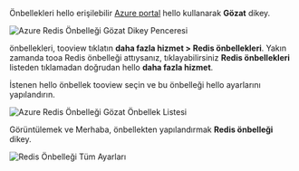 Önbellekleri hello erişilebilir [Azure portal](https://portal.azure.com) hello kullanarak **Gözat** dikey.

![Azure Redis Önbelleği Gözat Dikey Penceresi](media/redis-cache-browse/redis-cache-browse.png)

önbellekleri, tooview tıklatın **daha fazla hizmet > Redis önbellekleri**. Yakın zamanda tooa Redis önbelleği attıysanız, tıklayabilirsiniz **Redis önbellekleri** listeden tıklamadan doğrudan hello **daha fazla hizmet**.

İstenen hello önbellek tooview seçin ve bu önbelleği hello ayarlarını yapılandırın.

![Azure Redis Önbelleği Gözat Önbellek Listesi](media/redis-cache-browse/redis-caches.png)

Görüntülemek ve Merhaba, önbellekten yapılandırmak **Redis önbelleği** dikey.

![Redis Önbelleği Tüm Ayarları](media/redis-cache-browse/redis-cache-blade.png)

